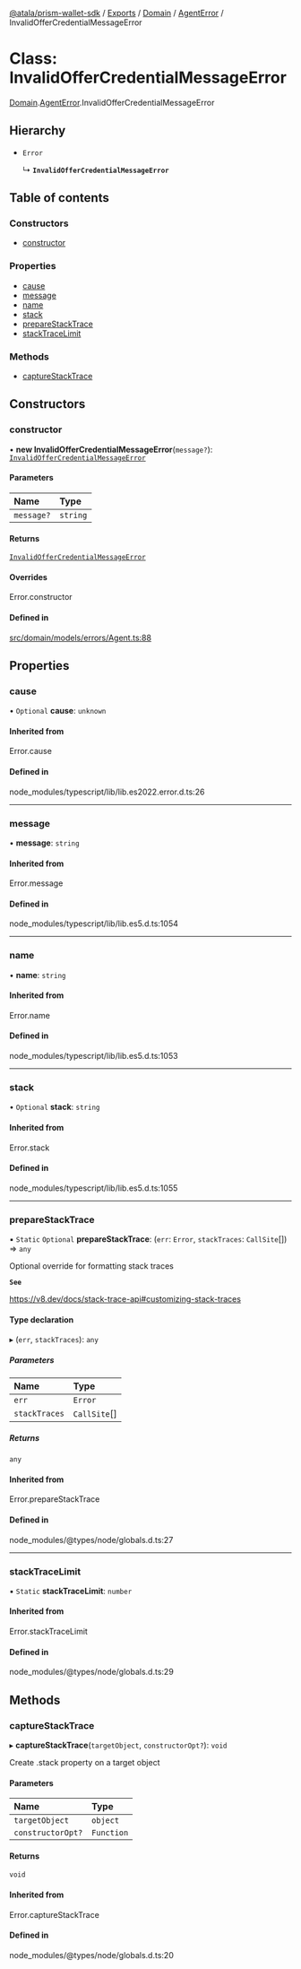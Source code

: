 [@atala/prism-wallet-sdk](../README.md) / [Exports](../modules.md) / [Domain](../modules/Domain.md) / [AgentError](../modules/Domain.AgentError.md) / InvalidOfferCredentialMessageError

# Class: InvalidOfferCredentialMessageError

[Domain](../modules/Domain.md).[AgentError](../modules/Domain.AgentError.md).InvalidOfferCredentialMessageError

## Hierarchy

- `Error`

  ↳ **`InvalidOfferCredentialMessageError`**

## Table of contents

### Constructors

- [constructor](Domain.AgentError.InvalidOfferCredentialMessageError.md#constructor)

### Properties

- [cause](Domain.AgentError.InvalidOfferCredentialMessageError.md#cause)
- [message](Domain.AgentError.InvalidOfferCredentialMessageError.md#message)
- [name](Domain.AgentError.InvalidOfferCredentialMessageError.md#name)
- [stack](Domain.AgentError.InvalidOfferCredentialMessageError.md#stack)
- [prepareStackTrace](Domain.AgentError.InvalidOfferCredentialMessageError.md#preparestacktrace)
- [stackTraceLimit](Domain.AgentError.InvalidOfferCredentialMessageError.md#stacktracelimit)

### Methods

- [captureStackTrace](Domain.AgentError.InvalidOfferCredentialMessageError.md#capturestacktrace)

## Constructors

### constructor

• **new InvalidOfferCredentialMessageError**(`message?`): [`InvalidOfferCredentialMessageError`](Domain.AgentError.InvalidOfferCredentialMessageError.md)

#### Parameters

| Name | Type |
| :------ | :------ |
| `message?` | `string` |

#### Returns

[`InvalidOfferCredentialMessageError`](Domain.AgentError.InvalidOfferCredentialMessageError.md)

#### Overrides

Error.constructor

#### Defined in

[src/domain/models/errors/Agent.ts:88](https://github.com/hyperledger/identus-edge-agent-sdk-ts/blob/382b1c7b46001b3d4171eaa2010aa8f9482d27e8/src/domain/models/errors/Agent.ts#L88)

## Properties

### cause

• `Optional` **cause**: `unknown`

#### Inherited from

Error.cause

#### Defined in

node_modules/typescript/lib/lib.es2022.error.d.ts:26

___

### message

• **message**: `string`

#### Inherited from

Error.message

#### Defined in

node_modules/typescript/lib/lib.es5.d.ts:1054

___

### name

• **name**: `string`

#### Inherited from

Error.name

#### Defined in

node_modules/typescript/lib/lib.es5.d.ts:1053

___

### stack

• `Optional` **stack**: `string`

#### Inherited from

Error.stack

#### Defined in

node_modules/typescript/lib/lib.es5.d.ts:1055

___

### prepareStackTrace

▪ `Static` `Optional` **prepareStackTrace**: (`err`: `Error`, `stackTraces`: `CallSite`[]) => `any`

Optional override for formatting stack traces

**`See`**

https://v8.dev/docs/stack-trace-api#customizing-stack-traces

#### Type declaration

▸ (`err`, `stackTraces`): `any`

##### Parameters

| Name | Type |
| :------ | :------ |
| `err` | `Error` |
| `stackTraces` | `CallSite`[] |

##### Returns

`any`

#### Inherited from

Error.prepareStackTrace

#### Defined in

node_modules/@types/node/globals.d.ts:27

___

### stackTraceLimit

▪ `Static` **stackTraceLimit**: `number`

#### Inherited from

Error.stackTraceLimit

#### Defined in

node_modules/@types/node/globals.d.ts:29

## Methods

### captureStackTrace

▸ **captureStackTrace**(`targetObject`, `constructorOpt?`): `void`

Create .stack property on a target object

#### Parameters

| Name | Type |
| :------ | :------ |
| `targetObject` | `object` |
| `constructorOpt?` | `Function` |

#### Returns

`void`

#### Inherited from

Error.captureStackTrace

#### Defined in

node_modules/@types/node/globals.d.ts:20
